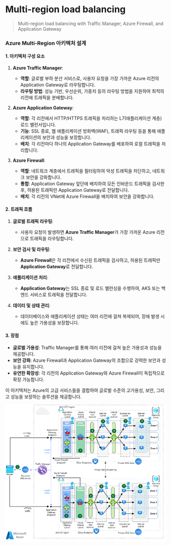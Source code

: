 # Multi-region load balancing 

> Multi-region load balancing with Traffic Manager, Azure Firewall, and Application Gateway





### Azure Multi-Region 아키텍처 설계

#### 1. **아키텍처 구성 요소**

1. **Azure Traffic Manager**:
   - **역할**: 글로벌 부하 분산 서비스로, 사용자 요청을 가장 가까운 Azure 리전의 Application Gateway로 라우팅합니다.
   - **라우팅 방법**: 성능 기반, 우선순위, 가중치 등의 라우팅 방법을 지원하여 최적의 리전에 트래픽을 분배합니다.

2. **Azure Application Gateway**:
   - **역할**: 각 리전에서 HTTP/HTTPS 트래픽을 처리하는 L7(애플리케이션 계층) 로드 밸런서입니다.
   - **기능**: SSL 종료, 웹 애플리케이션 방화벽(WAF), 트래픽 라우팅 등을 통해 애플리케이션의 보안과 성능을 보장합니다.
   - **배치**: 각 리전마다 하나의 Application Gateway를 배포하여 로컬 트래픽을 처리합니다.

3. **Azure Firewall**:
   - **역할**: 네트워크 계층에서 트래픽을 필터링하여 악성 트래픽을 차단하고, 네트워크 보안을 강화합니다.
   - **통합**: Application Gateway 앞단에 배치하여 모든 인바운드 트래픽을 검사한 후, 허용된 트래픽만 Application Gateway로 전달합니다.
   - **배치**: 각 리전의 VNet에 Azure Firewall을 배치하여 보안을 강화합니다.

#### 2. **트래픽 흐름**

1. **글로벌 트래픽 라우팅**:
   - 사용자 요청이 발생하면 **Azure Traffic Manager**가 가장 가까운 Azure 리전으로 트래픽을 라우팅합니다.

2. **보안 검사 및 라우팅**:
   - **Azure Firewall**은 각 리전에서 수신된 트래픽을 검사하고, 허용된 트래픽만 **Application Gateway**로 전달합니다.

3. **애플리케이션 처리**:
   - **Application Gateway**는 SSL 종료 및 로드 밸런싱을 수행하여, AKS 또는 백엔드 서비스로 트래픽을 전달합니다.

4. **데이터 및 상태 관리**:
   - 데이터베이스와 애플리케이션 상태는 여러 리전에 걸쳐 복제되어, 장애 발생 시에도 높은 가용성을 보장합니다.

#### 3. **장점**
- **글로벌 가용성**: Traffic Manager를 통해 여러 리전에 걸쳐 높은 가용성과 성능을 제공합니다.
- **보안 강화**: Azure Firewall과 Application Gateway의 조합으로 강력한 보안과 성능을 유지합니다.
- **유연한 확장성**: 각 리전의 Application Gateway와 Azure Firewall이 독립적으로 확장 가능합니다.

이 아키텍처는 Azure의 고급 서비스들을 결합하여 글로벌 수준의 고가용성, 보안, 그리고 성능을 보장하는 솔루션을 제공합니다.



![Diagram showing multi-region load balancing with Azure Firewall, Application Gateway and Traffic Manager for web traffic.](./63.MultiRegion_LB.assets/high-availability-multi-region-web-v-10.png)